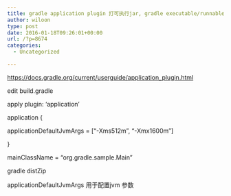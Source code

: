 ```yaml
---
title: gradle application plugin 打可执行jar, gradle executable/runnable jar
author: wiloon
type: post
date: 2016-01-18T09:26:01+00:00
url: /?p=8674
categories:
  - Uncategorized

---
```

https://docs.gradle.org/current/userguide/application_plugin.html

edit build.gradle

apply plugin: &#8216;application&#8217;
  
application {
      
applicationDefaultJvmArgs = [&#8220;-Xms512m&#8221;, &#8220;-Xmx1600m&#8221;]
  
}
  
mainClassName = &#8220;org.gradle.sample.Main&#8221;

gradle distZip

applicationDefaultJvmArgs 用于配置jvm 参数